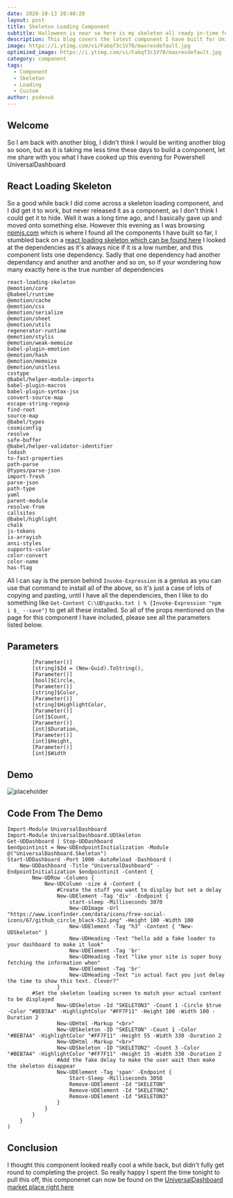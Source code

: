 ```yaml
---
date: 2020-10-13 20:40:20
layout: post
title: Skeleton Loading Component
subtitle: Halloween is near so here is my skeleton all ready in-time for halloween
description: This blog covers the latest component I have built for Universal Dashboard. The blog will cover this new component and how to it in your dashboard
image: https://i.ytimg.com/vi/Fabqf3c1V70/maxresdefault.jpg
optimized_image: https://i.ytimg.com/vi/Fabqf3c1V70/maxresdefault.jpg
category: component
tags:
  - Component
  - Skeleton
  - Loading
  - Custom
author: psdevuk
---
```


## Welcome

So I am back with another blog, I didn't think I would be writing another blog so soon, but as it is taking me less time these days to build a component, let me share with you what I have cooked up this evening for Powershell UniversalDashboard

## React Loading Skeleton

 So a good while back I did come across a skeleton loading component, and I did get it to work, but never released it as a component, as I don't think I could get it to hide. Well it was a long time ago, and I basically gave up and moved onto something else. 
  However this evening as I was browsing [npmjs.com](https://www.npmjs.com/) which is where I found all the components I have built so far, I stumbled back on a [react loading skeleton which can be found here](https://www.npmjs.com/package/react-loading-skeleton) I looked at the dependencies as it's always nice if it is a low number, and this component lists one dependency.  Sadly that one dependency had another dependancy and another and another and so on, so if your wondering how many exactly here is the true number of dependencies
```
react-loading-skeleton
@emotion/core
@babeel/runtime
@emotion/cache
@emotion/css
@emotion/serialize
@emotion/sheet
@emotion/utils
regenerator-runtime
@emotion/stylis
@emotion/weak-memoize
babel-plugin-emotion
@emotion/hash
@emotion/memoize
@emotion/unitless
csstype
@babel/helper-module-imports
babel-plugin-macros
babel-plugin-syntax-jsx
convert-source-map
escape-string-regexp
find-root
source-map
@babel/types
cosmiconfig
resolve
safe-buffer
@babel/helper-validator-identifier
lodash
to-fast-properties
path-parse
@types/parse-json
import-fresh
parse-json
path-type
yaml
parent-module
resolve-from
callsites
@babel/highlight
chalk
js-tokens
is-arrayish
ansi-styles
supports-color
color-convert
color-name
has-flag
```
 All I can say is the person behind `Invoke-Expression` is a genius as you can use that command to install all of the above, so it's just a case of lots of copying and pasting, until I have all the dependencies, then I like to do something like `Get-Content C:\UD\packs.txt | % {Invoke-Expression "npm i $_ --save"}` to get all these installed.
 So all of the props mentioned on the page for this component I have included, please see all the parameters listed below.

## Parameters
```
        [Parameter()]
        [string]$Id = (New-Guid).ToString(),
        [Parameter()]
        [bool]$Circle,
        [Parameter()]
        [string]$Color,
        [Parameter()]
        [string]$HighlightColor,
        [Parameter()]
        [int]$Count,
        [Parameter()]
        [int]$Duration,
        [Parameter()]
        [int]$Height,
        [Parameter()]
        [int]$Width
```
## Demo

![placeholder](https://github.com/psDevUK/ud-flix/blob/master/assets/img/Skeleton.gif?raw=true "Component Demo")

## Code From The Demo

```
Import-Module UniversalDashboard
Import-Module UniversalDashboard.UDSkeleton
Get-UDDashboard | Stop-UDDashboard
$endpointinit = New-UDEndpointInitialization -Module @("UniversalDashboard.Skeleton")
Start-UDDashboard -Port 1000 -AutoReload -Dashboard (
    New-UDDashboard -Title "UniversalDashboard" -EndpointInitialization $endpointinit -Content {
        New-UDRow -Columns {
            New-UDColumn -size 4 -Content {
                #Create the stuff you want to display but set a delay
                New-UDElement -Tag 'div' -Endpoint {
                    start-sleep -Milliseconds 3070
                    New-UDImage -Url "https://www.iconfinder.com/data/icons/free-social-icons/67/github_circle_black-512.png" -Height 100 -Width 100
                    New-UDElement -Tag "h3" -Content { "New-UDSkeleton" }
                    New-UDHeading -Text "hello add a fake loader to your dashboard to make it look"
                    New-UDElement -Tag 'br'
                    New-UDHeading -Text "like your site is super busy fetching the information when"
                    New-UDElement -Tag 'br'
                    New-UDHeading -Text "in actual fact you just delay the time to show this text. Clever?"
                }
		#Set the skeleton loading screen to match your actual content to be displayed
                New-UDSkeleton -Id "SKELETON3" -Count 1 -Circle $true -Color "#BEB7A4" -HighlightColor "#FF7F11" -Height 100 -Width 100 -Duration 2
                New-UDHtml -Markup "<br>"
                New-UDSkeleton -ID "SKELETON" -Count 1 -Color "#BEB7A4" -HighlightColor "#FF7F11" -Height 55 -Width 330 -Duration 2
                New-UDHtml -Markup "<br>"
                New-UDSkeleton -ID "SKELETON2" -Count 3 -Color "#BEB7A4" -HighlightColor "#FF7F11" -Height 15 -Width 330 -Duration 2
                #Add the fake delay to make the user wait then make the skeleton disappear
                New-UDElement -Tag 'span' -Endpoint {
                    Start-Sleep -Milliseconds 3050
                    Remove-UDElement -Id "SKELETON"
                    Remove-UDElement -Id "SKELETON2"
                    Remove-UDElement -Id "SKELETON3"
                }
            }
        }
    }
)
```

## Conclusion

  I thought this component looked really cool a while back, but didn't fully get round to completing the project. So really happy I spent the time tonight to pull this off, this componenet can now be found on the [UniversalDashboard market place right here](https://marketplace.universaldashboard.io/Dashboard/UniversalDashboard.UDSkeleton)
